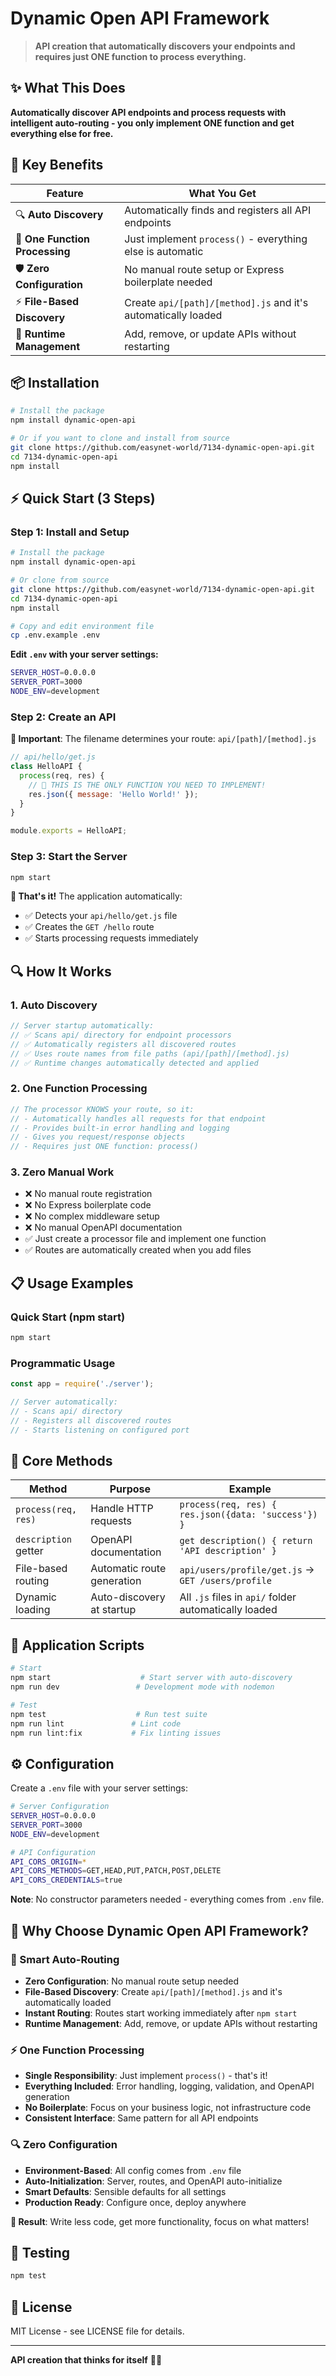 # Dynamic Open API Framework

> **API creation that automatically discovers your endpoints and requires just ONE function to process everything.**

## ✨ **What This Does** 

**Automatically discover API endpoints and process requests with intelligent auto-routing - you only implement ONE function and get everything else for free.**

## 🚀 **Key Benefits** 

| Feature                        | What You Get                                                      |
| ------------------------------ | ----------------------------------------------------------------- |
| 🔍 **Auto Discovery**          | Automatically finds and registers all API endpoints               |
| 🧠 **One Function Processing** | Just implement `process()` - everything else is automatic         |
| 🛡️ **Zero Configuration**     | No manual route setup or Express boilerplate needed              |
| ⚡ **File-Based Discovery**     | Create `api/[path]/[method].js` and it's automatically loaded    |
| 🔄 **Runtime Management**      | Add, remove, or update APIs without restarting                    |

## 📦 **Installation** 

```bash
# Install the package
npm install dynamic-open-api

# Or if you want to clone and install from source
git clone https://github.com/easynet-world/7134-dynamic-open-api.git
cd 7134-dynamic-open-api
npm install
```

## ⚡ **Quick Start (3 Steps)** 

### **Step 1: Install and Setup**

```bash
# Install the package
npm install dynamic-open-api

# Or clone from source
git clone https://github.com/easynet-world/7134-dynamic-open-api.git
cd 7134-dynamic-open-api
npm install

# Copy and edit environment file
cp .env.example .env
```

**Edit `.env` with your server settings:**

```bash
SERVER_HOST=0.0.0.0
SERVER_PORT=3000
NODE_ENV=development
```

### **Step 2: Create an API**

**📁 Important**: The filename determines your route: `api/[path]/[method].js`

```javascript
// api/hello/get.js
class HelloAPI {
  process(req, res) {
    // 🎯 THIS IS THE ONLY FUNCTION YOU NEED TO IMPLEMENT!
    res.json({ message: 'Hello World!' });
  }
}

module.exports = HelloAPI;
```

### **Step 3: Start the Server**

```bash
npm start
```

**🎉 That's it!** The application automatically:

* ✅ Detects your `api/hello/get.js` file
* ✅ Creates the `GET /hello` route
* ✅ Starts processing requests immediately

## 🔍 **How It Works** 

### **1. Auto Discovery**

```javascript
// Server startup automatically:
// ✅ Scans api/ directory for endpoint processors
// ✅ Automatically registers all discovered routes
// ✅ Uses route names from file paths (api/[path]/[method].js)
// ✅ Runtime changes automatically detected and applied
```

### **2. One Function Processing**

```javascript
// The processor KNOWS your route, so it:
// - Automatically handles all requests for that endpoint
// - Provides built-in error handling and logging
// - Gives you request/response objects
// - Requires just ONE function: process()
```

### **3. Zero Manual Work**

* ❌ No manual route registration
* ❌ No Express boilerplate code
* ❌ No complex middleware setup
* ❌ No manual OpenAPI documentation
* ✅ Just create a processor file and implement one function
* ✅ Routes are automatically created when you add files

## 📋 **Usage Examples** 

### **Quick Start (npm start)**

```bash
npm start
```

### **Programmatic Usage**

```javascript
const app = require('./server');

// Server automatically:
// - Scans api/ directory
// - Registers all discovered routes
// - Starts listening on configured port
```

## 🎯 **Core Methods** 

| Method                           | Purpose                                          | Example                                                 |
| -------------------------------- | ------------------------------------------------ | ------------------------------------------------------- |
| `process(req, res)`              | Handle HTTP requests                              | `process(req, res) { res.json({data: 'success'}) }`    |
| `description` getter              | OpenAPI documentation                            | `get description() { return 'API description' }`       |
| File-based routing               | Automatic route generation                      | `api/users/profile/get.js` → `GET /users/profile`      |
| Dynamic loading                  | Auto-discovery at startup                       | All `.js` files in `api/` folder automatically loaded  |

## 🚀 **Application Scripts** 

```bash
# Start
npm start                    # Start server with auto-discovery
npm run dev                 # Development mode with nodemon

# Test
npm test                    # Run test suite
npm run lint               # Lint code
npm run lint:fix           # Fix linting issues
```

## ⚙️ **Configuration** 

Create a `.env` file with your server settings:

```bash
# Server Configuration
SERVER_HOST=0.0.0.0
SERVER_PORT=3000
NODE_ENV=development

# API Configuration
API_CORS_ORIGIN=*
API_CORS_METHODS=GET,HEAD,PUT,PATCH,POST,DELETE
API_CORS_CREDENTIALS=true
```

**Note**: No constructor parameters needed - everything comes from `.env` file.

## 🎯 **Why Choose Dynamic Open API Framework?** 

### **🚀 Smart Auto-Routing**

* **Zero Configuration**: No manual route setup needed
* **File-Based Discovery**: Create `api/[path]/[method].js` and it's automatically loaded
* **Instant Routing**: Routes start working immediately after `npm start`
* **Runtime Management**: Add, remove, or update APIs without restarting

### **⚡ One Function Processing**

* **Single Responsibility**: Just implement `process()` - that's it!
* **Everything Included**: Error handling, logging, validation, and OpenAPI generation
* **No Boilerplate**: Focus on your business logic, not infrastructure code
* **Consistent Interface**: Same pattern for all API endpoints

### **🔍 Zero Configuration**

* **Environment-Based**: All config comes from `.env` file
* **Auto-Initialization**: Server, routes, and OpenAPI auto-initialize
* **Smart Defaults**: Sensible defaults for all settings
* **Production Ready**: Configure once, deploy anywhere

**🎉 Result**: Write less code, get more functionality, focus on what matters!

## 🧪 **Testing** 

```bash
npm test
```

## 📄 **License** 

MIT License - see LICENSE file for details.

---

**API creation that thinks for itself** 🧠✨
